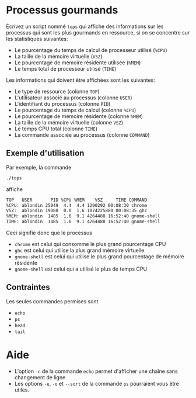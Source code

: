 # Processus gourmands

Écrivez un script nommé `tops` qui affiche des informations sur les processus
qui sont les plus gourmands en ressource, si on se concentre sur les
statistiques suivantes:

- Le pourcentage du temps de calcul de processeur utilisé (`%CPU`)
- La taille de la mémoire virtuelle (`VSZ`)
- Le pourcentage de mémoire résidente utilisée (`%MEM`)
- Le temps total de processeur utilisé (`TIME`)

Les informations qui doivent être affichées sont les suivantes:

- Le type de ressource (colonne `TOP`)
- L'utilisateur associé au processus (colonne `USER`)
- L'identifiant du processus (colonne `PID`)
- Le pourcentage du temps de calcul (colonne `%CPU`)
- Le pourcentage de mémoire résidente (colonne `%MEM`)
- La taille de la mémoire virtuelle (colonne `VSZ`)
- Le temps CPU total (colonne `TIME`)
- La commande associée au processus (colonne `COMMAND`)

## Exemple d'utilisation

Par exemple, la commande

```sh
./tops
```

affiche

```sh
TOP   USER       PID %CPU %MEM    VSZ     TIME COMMAND
%CPU: ablondin 25049  4.4  4.4 1290292 00:08:30 chrome
VSZ:  ablondin 19088  0.0  1.6 1074225880 00:08:35 ghc
%MEM: ablondin  1485  1.6  9.1 4264488 16:52:40 gnome-shell
TIME: ablondin  1485  1.6  9.1 4264488 16:52:40 gnome-shell
```

Ceci signifie donc que le processus

- `chrome` est celui qui consomme le plus grand pourcentage CPU
- `ghc` est celui qui utilise la plus grand mémoire virtuelle
- `gnome-shell` est celui qui utilise le plus grand pourcentage de mémoire
  résidente
- `gnome-shell` est celui qui a utilisé le plus de temps CPU

## Contraintes

Les seules commandes permises sont

- `echo`
- `ps`
- `head`
- `tail`

# Aide

- L'option `-n` de la commande `echo` permet d'afficher une chaîne sans
  changement de ligne
- Les options `-e`, `-o` et `--sort` de la commande `ps` pourraient vous être
  utiles.

